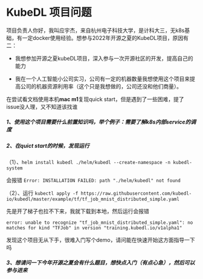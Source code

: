 # KubeDL 项目问题

项目负责人你好，我叫应宇杰，来自杭州电子科技大学，是计科大三，无k8s基础，有一定docker使用经验。想参与2022年开源之夏的KubeDL项目，原因有二：

- 我想参加开源之夏kubeDL项目，深入参与一次开源社区的开发，提高自己的能力

- 我在一个人工智能小公司实习，公司有一定的机器数量我想使用这个项目来提高公司的机器资源利用率（这个只是我想做的，公司还没和他们商量）。

在尝试看文档使用本机**mac m1**复现quick start，但是遇到了一些困难，提了issue没人理，又不知道该找谁

##### 1、使用这个项目需要什么前置知识吗，举个例子：需要了解k8s内部service的调度



##### 2、在quict start的时候，发现运行

（1）、```helm install kubedl ./helm/kubedl --create-namespace -n kubedl-system```

会报错   ```Error: INSTALLATION FAILED: path "./helm/kubedl" not found```

（2）、运行 ```kubectl apply -f https://raw.githubusercontent.com/kubedl-io/kubedl/master/example/tf/tf_job_mnist_distributed_simple.yaml```

先是开了梯子也拉不下来，我就下载到本地，然后运行会报错

```
error: unable to recognize "tf_job_mnist_distributed_simple.yaml": no matches for kind "TFJob" in version "training.kubedl.io/v1alpha1"
```

发现这个项目无从下手，很难入门写个demo，请问能在快速开始这方面指导一下吗



##### 3、想请问一下今年开源之夏会有什么题目，想快点入门（有点心急），然后可以参与进来



